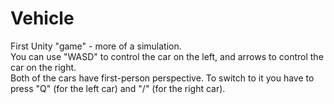 # Vehicle
First Unity "game" - more of a simulation. <br />
You can use "WASD" to control the car on the left, and arrows to control the car on the right. <br />
Both of the cars have first-person perspective. To switch to it you have to press "Q" (for the left car) and "/" (for the right car).
